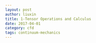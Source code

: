 ```yaml
---
layout: post
author: liuxin
title: 1-Tensor Operations and Calculus 
date: 2017-04-01
category: cfd
tags: continuum-mechanics
---
```

